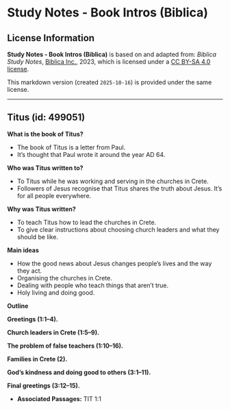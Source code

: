 # Study Notes - Book Intros (Biblica)

## License Information

**Study Notes - Book Intros (Biblica)** is based on and adapted from: _Biblica Study Notes_, [Biblica Inc.](https://www.biblica.com/), 2023, which is licensed under a [CC BY-SA 4.0 license](https://creativecommons.org/licenses/by-sa/4.0/legalcode.en).

This markdown version (created `2025-10-16`) is provided under the same license.



--------------------------------

## Titus (id: 499051)

**What is the book of Titus?**

* The book of Titus is a letter from Paul.
* It’s thought that Paul wrote it around the year AD 64\.

**Who was Titus written to?**

* To Titus while he was working and serving in the churches in Crete.
* Followers of Jesus recognise that Titus shares the truth about Jesus. It’s for all people everywhere.

**Why was Titus written?**

* To teach Titus how to lead the churches in Crete.
* To give clear instructions about choosing church leaders and what they should be like.

**Main ideas**

* How the good news about Jesus changes people’s lives and the way they act.
* Organising the churches in Crete.
* Dealing with people who teach things that aren’t true.
* Holy living and doing good.

**Outline**

**Greetings (1:1–4\).**

**Church leaders in Crete (1:5–9\).**

**The problem of false teachers (1:10–16\).**

**Families in Crete (2\).**

**God’s kindness and doing good to others (3:1–11\).**

**Final greetings (3:12–15\).**

* **Associated Passages:** TIT 1:1

